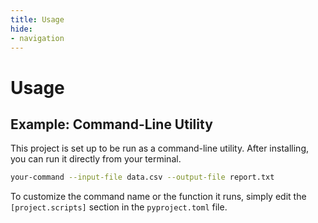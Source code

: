 ```yaml
---
title: Usage
hide:
- navigation
---
```

# Usage

## Example: Command-Line Utility

This project is set up to be run as a command-line utility. After installing, you can run it directly from your terminal.

```bash
your-command --input-file data.csv --output-file report.txt
```

To customize the command name or the function it runs, simply edit the `[project.scripts]` section in the `pyproject.toml` file.